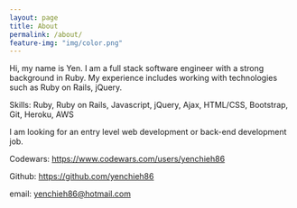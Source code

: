```yaml
---
layout: page
title: About
permalink: /about/
feature-img: "img/color.png"
---
```


Hi, my name is Yen.
I am a full stack software engineer with a strong background in Ruby. My experience includes working with technologies such as Ruby on Rails, jQuery.

Skills: Ruby, Ruby on Rails, Javascript, jQuery, Ajax, HTML/CSS, Bootstrap, Git, Heroku, AWS

I am looking for an entry level web development or back-end development job.

Codewars: https://www.codewars.com/users/yenchieh86

Github: https://github.com/yenchieh86

email: yenchieh86@hotmail.com